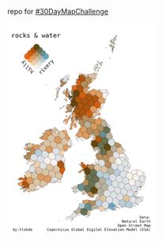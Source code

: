 repo for [#30DayMapChallenge](https://30daymapchallenge.com/)

<img src="2023/day13_choropleth/day13.png" width=300>